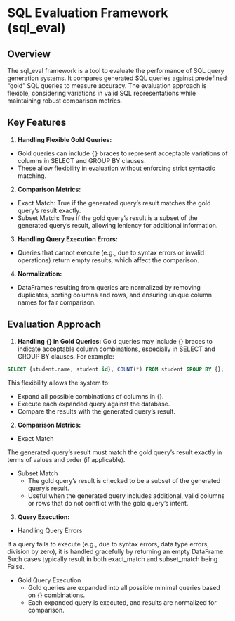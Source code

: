 # SQL Evaluation Framework (sql_eval)

## Overview
The sql_eval framework is a tool to evaluate the performance of SQL query generation systems. It compares generated SQL queries against predefined “gold” SQL queries to measure accuracy. The evaluation approach is flexible, considering variations in valid SQL representations while maintaining robust comparison metrics.

## Key Features
1. **Handling Flexible Gold Queries:**
- Gold queries can include `{}` braces to represent acceptable variations of columns in SELECT and GROUP BY clauses.
- These allow flexibility in evaluation without enforcing strict syntactic matching.
  
2. **Comparison Metrics:**
- Exact Match: True if the generated query’s result matches the gold query’s result exactly.
- Subset Match: True if the gold query’s result is a subset of the generated query’s result, allowing leniency for additional information.
  
3. **Handling Query Execution Errors:**
- Queries that cannot execute (e.g., due to syntax errors or invalid operations) return empty results, which affect the comparison.
  
4. **Normalization:**
- DataFrames resulting from queries are normalized by removing duplicates, sorting columns and rows, and ensuring unique column names for fair comparison.

## Evaluation Approach
1. **Handling {} in Gold Queries:**
Gold queries may include {} braces to indicate acceptable column combinations, especially in SELECT and GROUP BY clauses. For example:
```sql
SELECT {student.name, student.id}, COUNT(*) FROM student GROUP BY {};
```
This flexibility allows the system to:
- Expand all possible combinations of columns in {}.
- Execute each expanded query against the database.
- Compare the results with the generated query’s result.

2. **Comparison Metrics:**
- Exact Match
  
The generated query’s result must match the gold query’s result exactly in terms of values and order (if applicable).
- Subset Match 
  - The gold query’s result is checked to be a subset of the generated query’s result.
  - Useful when the generated query includes additional, valid columns or rows that do not conflict with the gold query’s intent.
  
3. **Query Execution:**
- Handling Query Errors

If a query fails to execute (e.g., due to syntax errors, data type errors, division by zero), it is handled gracefully by returning an empty DataFrame. Such cases typically result in both exact_match and subset_match being False.
- Gold Query Execution
  - Gold queries are expanded into all possible minimal queries based on {} combinations.
  - Each expanded query is executed, and results are normalized for comparison.
 